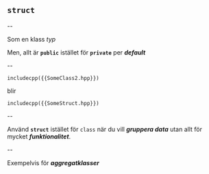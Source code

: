 ## **`struct`**

--

Som en klass *typ*

Men, allt är **`public`** istället för **`private`** per ***default***
<!-- .element: class="fragment" -->

--

```cpp[1]
includecpp({{SomeClass2.hpp}})
```

blir

```cpp[1]
includecpp({{SomeStruct.hpp}})
```

--

Använd **`struct`** istället för `class` när du vill ***gruppera data*** utan allt för mycket ***funktionalitet***. 

--

Exempelvis för ***aggregatklasser***
